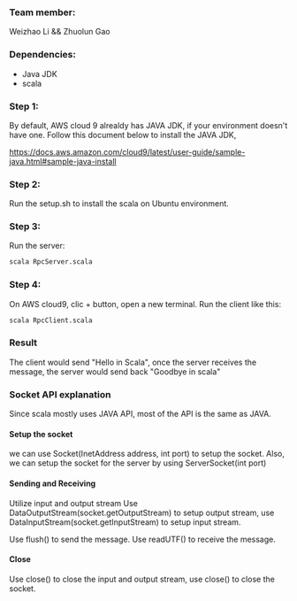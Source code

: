 ### Team member:
Weizhao Li && Zhuolun Gao

### Dependencies:
+ Java JDK
+ scala

### Step 1:
By default, AWS cloud 9 alrealdy has JAVA JDK, if your environment doesn't have one.
Follow this document below to install the JAVA JDK,

https://docs.aws.amazon.com/cloud9/latest/user-guide/sample-java.html#sample-java-install

### Step 2:
Run the setup.sh to install the scala on Ubuntu environment.

### Step 3:
Run the server:

```bash
scala RpcServer.scala
```

### Step 4:

On AWS cloud9, clic + button, open a new terminal. Run the client like this:

```bash
scala RpcClient.scala
```

### Result
The client would send "Hello in Scala", once the server receives the message, the server would send back "Goodbye in scala"


### Socket API explanation

Since scala mostly uses JAVA API, most of the API is the same as JAVA.

#### Setup the socket

we can use Socket(InetAddress address, int port) to setup the socket. 
Also, we can setup the socket for the server by using ServerSocket(int port)

#### Sending and Receiving

Utilize input and output stream 
Use DataOutputStream(socket.getOutputStream) to setup output stream, use DataInputStream(socket.getInputStream) to setup input stream.

Use flush() to send the message. Use readUTF() to receive the message.

#### Close

Use close() to close the input and output stream, use close() to close the socket.